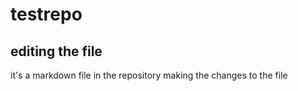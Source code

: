 # testrepo
## editing the file
it's a markdown file in the repository
making the changes to the file
